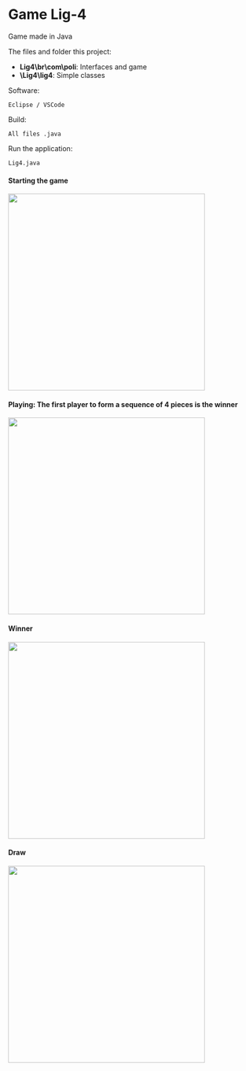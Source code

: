 # Game Lig-4 
Game made in Java

The files and folder this project:

* __Lig4\br\com\poli__: Interfaces and game
* __\Lig4\lig4__: Simple classes

Software:
```
Eclipse / VSCode
```

Build:
```
All files .java
```

Run the application:
```
Lig4.java
```

#### Starting the game
<img src="https://github.com/andreefarias/Lig4/assets/73314261/509d9e49-7425-47f7-a900-8e460ca2b920" width="400">

#### Playing: The first player to form a sequence of 4 pieces is the winner
<img src="https://github.com/andreefarias/Lig4/assets/73314261/6252768f-1bc8-478d-8484-f71cb1ccdd47" width="400">

#### Winner
<img src="https://github.com/andreefarias/Lig4/assets/73314261/783f7923-cec4-4df3-ae9b-4fbd9c22c107" width="400">

#### Draw
<img src="https://github.com/andreefarias/Lig4/assets/73314261/86784326-9278-41e9-8ff1-58099179c4d1" width="400">

